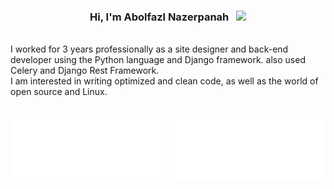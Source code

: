 <h3 align="center">Hi, I'm Abolfazl Nazerpanah &nbsp; <img src="https://github.com/kogisin/kogisin/blob/main/gifs/hi.gif" width="28px"></h3> 

<br/>
I worked for 3 years professionally as a site designer and back-end developer using the Python language and Django framework. also used Celery and Django Rest Framework.
<br/>
I am interested in writing optimized and clean code, as well as the world of open source and Linux.
<br/>
<br/>
<br/>
<a href="https://metrics.lecoq.io/about/abolfazlnv"><img src="metrics-leftside.svg" align="left" width="47.5%"></a><a href="https://metrics.lecoq.io/about/abolfazlnv"><img src="metrics-rightside.svg" align="right" width="47.5%"></a>
